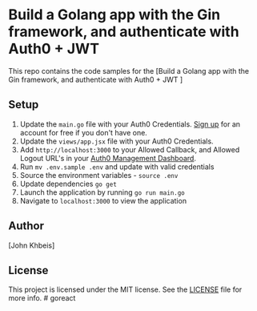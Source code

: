 # Build a Golang app with the Gin framework, and authenticate with Auth0 + JWT

This repo contains the code samples for the [Build a Golang app with the Gin framework, and authenticate with Auth0 + JWT ]

## Setup

1. Update the `main.go` file with your Auth0 Credentials. [Sign up](https://auth0.com) for an account for free if you don't have one.
2. Update the `views/app.jsx` file with your Auth0 Credentials.
3. Add `http://localhost:3000` to your Allowed Callback, and Allowed Logout URL's in your [Auth0 Management Dashboard](https://manage.auth0.com).
4. Run `mv .env.sample .env` and update with valid credentials
5. Source the environment variables - `source .env`
6. Update dependencies `go get`
7. Launch the application by running `go run main.go`
8. Navigate to `localhost:3000` to view the application

## Author

[John Khbeis]

## License

This project is licensed under the MIT license. See the [LICENSE](LICENSE) file for more info.
#   g o r e a c t  
 